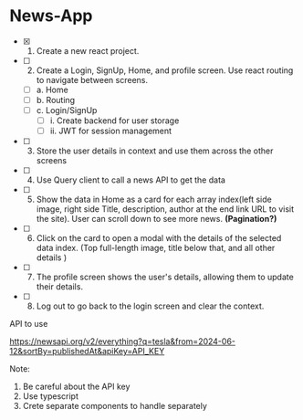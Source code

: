 # News-App

- [x] 1. Create a new react project.
- [ ] 2. Create a Login, SignUp, Home, and profile screen. Use react routing to navigate between screens.
  - [ ] a. Home
  - [ ] b. Routing
  - [ ] c. Login/SignUp
    - [ ] i. Create backend for user storage
    - [ ] ii. JWT for session management 
- [ ] 3. Store the user details in context and use them across the other screens
- [ ] 4. Use Query client to call a news API to get the data 
- [ ] 5. Show the data in Home as a card for each array index(left side image, right side Title, description, author at the end link URL to visit the site). User can scroll down to see more news. **(Pagination?)**
- [ ] 6. Click on the card to open a modal with the details of the selected data index.
(Top full-length image, title below that, and all other details )
- [ ] 7. The profile screen shows the user's details, allowing them to update their details.
- [ ] 8. Log out to go back to the login screen and clear the context.
 
API to use

https://newsapi.org/v2/everything?q=tesla&from=2024-06-12&sortBy=publishedAt&apiKey=API_KEY
 
Note:

1. Be careful about the API key
2. Use typescript
3. Crete separate components to handle separately